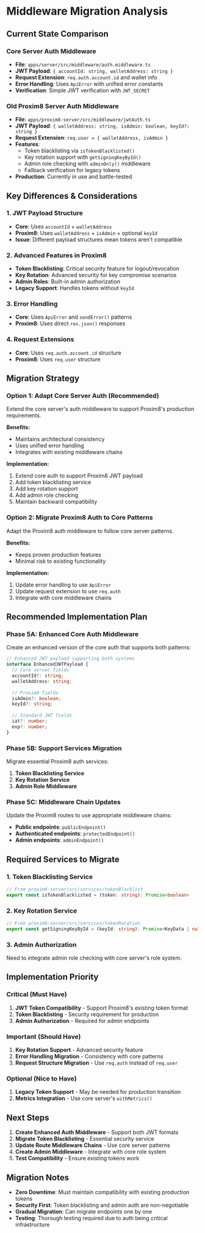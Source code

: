 # Middleware Migration Analysis

## Current State Comparison

### Core Server Auth Middleware
- **File**: `apps/server/src/middleware/auth.middleware.ts`
- **JWT Payload**: `{ accountId: string, walletAddress: string }`
- **Request Extension**: `req.auth.account.id` and wallet info
- **Error Handling**: Uses `ApiError` with unified error constants
- **Verification**: Simple JWT verification with `JWT_SECRET`

### Old Proxim8 Server Auth Middleware
- **File**: `apps/proxim8-server/src/middleware/jwtAuth.ts`
- **JWT Payload**: `{ walletAddress: string, isAdmin: boolean, keyId?: string }`
- **Request Extension**: `req.user = { walletAddress, isAdmin }`
- **Features**:
  - Token blacklisting via `isTokenBlacklisted()`
  - Key rotation support with `getSigningKeyById()`
  - Admin role checking with `adminOnly()` middleware
  - Fallback verification for legacy tokens
- **Production**: Currently in use and battle-tested

## Key Differences & Considerations

### 1. **JWT Payload Structure**
- **Core**: Uses `accountId` + `walletAddress`
- **Proxim8**: Uses `walletAddress` + `isAdmin` + optional `keyId`
- **Issue**: Different payload structures mean tokens aren't compatible

### 2. **Advanced Features in Proxim8**
- **Token Blacklisting**: Critical security feature for logout/revocation
- **Key Rotation**: Advanced security for key compromise scenarios
- **Admin Roles**: Built-in admin authorization
- **Legacy Support**: Handles tokens without `keyId`

### 3. **Error Handling**
- **Core**: Uses `ApiError` and `sendError()` patterns
- **Proxim8**: Uses direct `res.json()` responses

### 4. **Request Extensions**
- **Core**: Uses `req.auth.account.id` structure
- **Proxim8**: Uses `req.user` structure

## Migration Strategy

### Option 1: Adapt Core Server Auth (Recommended)
Extend the core server's auth middleware to support Proxim8's production requirements.

**Benefits:**
- Maintains architectural consistency
- Uses unified error handling
- Integrates with existing middleware chains

**Implementation:**
1. Extend core auth to support Proxim8 JWT payload
2. Add token blacklisting service
3. Add key rotation support
4. Add admin role checking
5. Maintain backward compatibility

### Option 2: Migrate Proxim8 Auth to Core Patterns
Adapt the Proxim8 auth middleware to follow core server patterns.

**Benefits:**
- Keeps proven production features
- Minimal risk to existing functionality

**Implementation:**
1. Update error handling to use `ApiError`
2. Update request extension to use `req.auth`
3. Integrate with core middleware chains

## Recommended Implementation Plan

### Phase 5A: Enhanced Core Auth Middleware

Create an enhanced version of the core auth that supports both patterns:

```typescript
// Enhanced JWT payload supporting both systems
interface EnhancedJWTPayload {
  // Core server fields
  accountId?: string;
  walletAddress: string;
  
  // Proxim8 fields
  isAdmin?: boolean;
  keyId?: string;
  
  // Standard JWT fields
  iat?: number;
  exp?: number;
}
```

### Phase 5B: Support Services Migration

Migrate essential Proxim8 auth services:
1. **Token Blacklisting Service**
2. **Key Rotation Service** 
3. **Admin Role Middleware**

### Phase 5C: Middleware Chain Updates

Update the Proxim8 routes to use appropriate middleware chains:
- **Public endpoints**: `publicEndpoint()`
- **Authenticated endpoints**: `protectedEndpoint()`
- **Admin endpoints**: `adminEndpoint()`

## Required Services to Migrate

### 1. Token Blacklisting Service
```typescript
// From proxim8-server/src/services/tokenBlacklist
export const isTokenBlacklisted = (token: string): Promise<boolean>
```

### 2. Key Rotation Service  
```typescript
// From proxim8-server/src/services/tokenRotation
export const getSigningKeyById = (keyId: string): Promise<KeyData | null>
```

### 3. Admin Authorization
Need to integrate admin role checking with core server's role system.

## Implementation Priority

### Critical (Must Have)
1. **JWT Token Compatibility** - Support Proxim8's existing token format
2. **Token Blacklisting** - Security requirement for production
3. **Admin Authorization** - Required for admin endpoints

### Important (Should Have)
1. **Key Rotation Support** - Advanced security feature
2. **Error Handling Migration** - Consistency with core patterns
3. **Request Structure Migration** - Use `req.auth` instead of `req.user`

### Optional (Nice to Have)
1. **Legacy Token Support** - May be needed for production transition
2. **Metrics Integration** - Use core server's `withMetrics()`

## Next Steps

1. **Create Enhanced Auth Middleware** - Support both JWT formats
2. **Migrate Token Blacklisting** - Essential security service
3. **Update Route Middleware Chains** - Use core server patterns
4. **Create Admin Middleware** - Integrate with core role system
5. **Test Compatibility** - Ensure existing tokens work

## Migration Notes

- **Zero Downtime**: Must maintain compatibility with existing production tokens
- **Security First**: Token blacklisting and admin auth are non-negotiable
- **Gradual Migration**: Can migrate endpoints one by one
- **Testing**: Thorough testing required due to auth being critical infrastructure 